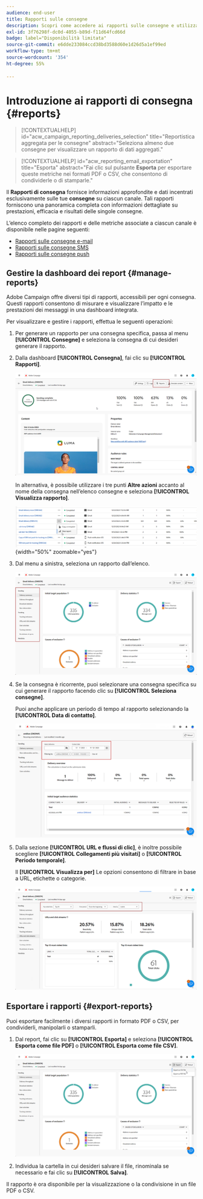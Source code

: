 ```yaml
---
audience: end-user
title: Rapporti sulle consegne
description: Scopri come accedere ai rapporti sulle consegne e utilizzarli
exl-id: 3f76298f-dc0d-4055-b89d-f11d64fcd66d
badge: label="Disponibilità limitata"
source-git-commit: e6dde233084ccd38bd3588d60e1d26d5a1ef99ed
workflow-type: tm+mt
source-wordcount: '354'
ht-degree: 55%

---
```


# Introduzione ai rapporti di consegna {#reports}

>[!CONTEXTUALHELP]
>id="acw_campaign_reporting_deliveries_selection"
>title="Reportistica aggregata per le consegne"
>abstract="Seleziona almeno due consegne per visualizzare un rapporto di dati aggregati."

>[!CONTEXTUALHELP]
>id="acw_reporting_email_exportation"
>title="Esporta"
>abstract="Fai clic sul pulsante **Esporta** per esportare queste metriche nei formati PDF o CSV, che consentono di condividerle o di stamparle."

Il **Rapporti di consegna** fornisce informazioni approfondite e dati incentrati esclusivamente sulle tue **consegne** su ciascun canale. Tali rapporti forniscono una panoramica completa con informazioni dettagliate su prestazioni, efficacia e risultati delle singole consegne.

L’elenco completo dei rapporti e delle metriche associate a ciascun canale è disponibile nelle pagine seguenti:

* [Rapporti sulle consegne e-mail](email-report.md)
* [Rapporti sulle consegne SMS](sms-report.md)
* [Rapporti sulle consegne push](push-report.md)

## Gestire la dashboard dei report {#manage-reports}

Adobe Campaign offre diversi tipi di rapporti, accessibili per ogni consegna. Questi rapporti consentono di misurare e visualizzare l’impatto e le prestazioni dei messaggi in una dashboard integrata.

Per visualizzare e gestire i rapporti, effettua le seguenti operazioni:

1. Per generare un rapporto per una consegna specifica, passa al menu **[!UICONTROL Consegne]** e seleziona la consegna di cui desideri generare il rapporto.

1. Dalla dashboard **[!UICONTROL Consegna]**, fai clic su **[!UICONTROL Rapporti]**.

   ![](assets/manage_delivery_report_1.png)

   In alternativa, è possibile utilizzare i tre punti **Altre azioni** accanto al nome della consegna nell’elenco consegne e seleziona **[!UICONTROL Visualizza rapporto]**.

   ![](assets/manage_delivery_report_2.png){width="50%" zoomable="yes"}

1. Dal menu a sinistra, seleziona un rapporto dall’elenco.

   ![](assets/manage_delivery_report_3.png)

1. Se la consegna è ricorrente, puoi selezionare una consegna specifica su cui generare il rapporto facendo clic su **[!UICONTROL Seleziona consegne]**.

   Puoi anche applicare un periodo di tempo al rapporto selezionando la **[!UICONTROL Data di contatto]**.

   ![](assets/delivery-recurring.png)

1. Dalla sezione **[!UICONTROL URL e flussi di clic]**, è inoltre possibile scegliere **[!UICONTROL Collegamenti più visitati]** o **[!UICONTROL Periodo temporale]**.

   Il **[!UICONTROL Visualizza per]** Le opzioni consentono di filtrare in base a URL, etichette o categorie.

   ![](assets/manage_delivery_report_5.png)

## Esportare i rapporti {#export-reports}

Puoi esportare facilmente i diversi rapporti in formato PDF o CSV, per condividerli, manipolarli o stamparli.

1. Dal report, fai clic su **[!UICONTROL Esporta]** e seleziona **[!UICONTROL Esporta come file PDF]** o **[!UICONTROL Esporta come file CSV]**.

   ![](assets/export_delivery_report.png)

1. Individua la cartella in cui desideri salvare il file, rinominala se necessario e fai clic su **[!UICONTROL Salva]**.

Il rapporto è ora disponibile per la visualizzazione o la condivisione in un file PDF o CSV.


